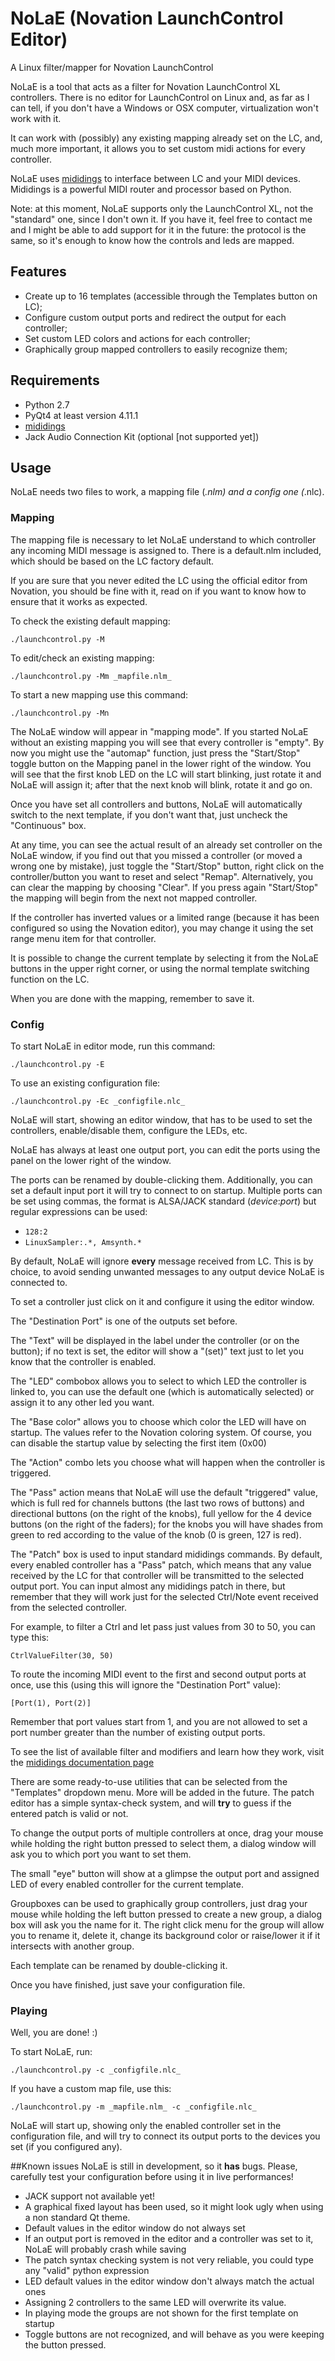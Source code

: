 # NoLaE (Novation LaunchControl Editor)
A Linux filter/mapper for Novation LaunchControl


NoLaE is a tool that acts as a filter for Novation LaunchControl XL controllers.
There is no editor for LaunchControl on Linux and, as far as I can tell, if you
don't have a Windows or OSX computer, virtualization won't work with it.

It can work with (possibly) any existing mapping already set on the LC, and,
much more important, it allows you to set custom midi actions for every
controller.

NoLaE uses [mididings](http://das.nasophon.de/mididings/) to interface between
LC and your MIDI devices. Mididings is a powerful MIDI router and processor
based on Python.

Note: at this moment, NoLaE supports only the LaunchControl XL, not the
"standard" one, since I don't own it. If you have it, feel free to contact me
and I might be able to add support for it in the future: the protocol is the
same, so it's enough to know how the controls and leds are mapped.

## Features
- Create up to 16 templates (accessible through the Templates button on LC);
- Configure custom output ports and redirect the output for each controller;
- Set custom LED colors and actions for each controller;
- Graphically group mapped controllers to easily recognize them;

## Requirements
- Python 2.7
- PyQt4 at least version 4.11.1
- [mididings](http://das.nasophon.de/mididings/)
- Jack Audio Connection Kit (optional [not supported yet])

## Usage
NoLaE needs two files to work, a mapping file (*.nlm) and a config one (*.nlc).

### Mapping
The mapping file is necessary to let NoLaE understand to which controller any
incoming MIDI message is assigned to. There is a default.nlm included, which
should be based on the LC factory default.

If you are sure that you never edited the LC using the official editor from
Novation, you should be fine with it, read on if you want to know how to ensure
that it works as expected.

To check the existing default mapping:

    ./launchcontrol.py -M

To edit/check an existing mapping:

    ./launchcontrol.py -Mm _mapfile.nlm_

To start a new mapping use this command:

    ./launchcontrol.py -Mn

The NoLaE window will appear in "mapping mode". If you started NoLaE without an
existing mapping you will see that every controller is "empty".
By now you might use the "automap" function, just press the "Start/Stop" toggle
button on the Mapping panel in the lower right of the window. You will see that
the first knob LED on the LC will start blinking, just rotate it and NoLaE will
assign it; after that the next knob will blink, rotate it and go on.

Once you have set all controllers and buttons, NoLaE will automatically switch
to the next template, if you don't want that, just uncheck the "Continuous"
box.

At any time, you can see the actual result of an already set controller on the
NoLaE window, if you find out that you missed a controller (or moved a wrong
one by mistake), just toggle the "Start/Stop" button, right click on the
controller/button you want to reset and select "Remap". Alternatively, you can
clear the mapping by choosing "Clear". If you press again "Start/Stop" the
mapping will begin from the next not mapped controller.

If the controller has inverted values or a limited range (because it has been
configured so using the Novation editor), you may change it using the set range
menu item for that controller.

It is possible to change the current template by selecting it from the NoLaE
buttons in the upper right corner, or using the normal template switching
function on the LC.

When you are done with the mapping, remember to save it.

### Config
To start NoLaE in editor mode, run this command:

    ./launchcontrol.py -E

To use an existing configuration file:

    ./launchcontrol.py -Ec _configfile.nlc_

NoLaE will start, showing an editor window, that has to be used to set the
controllers, enable/disable them, configure the LEDs, etc.

NoLaE has always at least one output port, you can edit the ports using the
panel on the lower right of the window.

The ports can be renamed by double-clicking them. Additionally, you can set
a default input port it will try to connect to on startup. Multiple ports
can be set using commas, the format is ALSA/JACK standard (_device_:_port_)
but regular expressions can be used:
- ```128:2```
- ```LinuxSampler:.*, Amsynth.*```

By default, NoLaE will ignore **every** message received from LC. This is by
choice, to avoid sending unwanted messages to any output device NoLaE is
connected to.

To set a controller just click on it and configure it using the editor window.

The "Destination Port" is one of the outputs set before.

The "Text" will be displayed in the label under the controller (or on the
button); if no text is set, the editor will show a "(set)" text just to let
you know that the controller is enabled.

The "LED" combobox allows you to select to which LED the controller is linked
to, you can use the default one (which is automatically selected) or assign it
to any other led you want.

The "Base color" allows you to choose which color the LED will have on startup.
The values refer to the Novation coloring system. Of course, you can disable
the startup value by selecting the first item (0x00)

The "Action" combo lets you choose what will happen when the controller is
triggered.

The "Pass" action means that NoLaE will use the default "triggered" value, 
which is full red for channels buttons (the last two rows of buttons) and
directional buttons (on the right of the knobs), full yellow for the 4 device
buttons (on the right of the faders); for the knobs you will have shades from
green to red according to the value of the knob (0 is green, 127 is red).

The "Patch" box is used to input standard mididings commands. By default, every
enabled controller has a "Pass" patch, which means that any value received by
the LC for that controller will be transmitted to the selected output port.
You can input almost any mididings patch in there, but remember that they will
work just for the selected Ctrl/Note event received from the selected
controller.

For example, to filter a Ctrl and let pass just values from 30 to 50, you can
type this:

    CtrlValueFilter(30, 50)

To route the incoming MIDI event to the first and second output ports at once,
use this (using this will ignore the "Destination Port" value):

    [Port(1), Port(2)]

Remember that port values start from 1, and you are not allowed to set a port
number greater than the number of existing output ports.

To see the list of available filter and modifiers and learn how they work,
visit the [mididings documentation page](http://dsacre.github.io/mididings/doc/index.html)

There are some ready-to-use utilities that can be selected from the "Templates"
dropdown menu. More will be added in the future.
The patch editor has a simple syntax-check system, and will **try** to guess if
the entered patch is valid or not.

To change the output ports of multiple controllers at once, drag your mouse
while holding the right button pressed to select them, a dialog window will ask
you to which port you want to set them.

The small "eye" button will show at a glimpse the output port and assigned LED
of every enabled controller for the current template.

Groupboxes can be used to graphically group controllers, just drag your mouse
while holding the left button pressed to create a new group, a dialog box will
ask you the name for it. The right click menu for the group will allow you to
rename it, delete it, change its background color or raise/lower it if it
intersects with another group.

Each template can be renamed by double-clicking it.

Once you have finished, just save your configuration file.

### Playing
Well, you are done! :)

To start NoLaE, run:

    ./launchcontrol.py -c _configfile.nlc_

If you have a custom map file, use this:

    ./launchcontrol.py -m _mapfile.nlm_ -c _configfile.nlc_

NoLaE will start up, showing only the enabled controller set in the
configuration file, and will try to connect its output ports to the devices you
set (if you configured any).


##Known issues
NoLaE is still in development, so it **has** bugs. Please, carefully test your
configuration before using it in live performances!
- JACK support not available yet!
- A graphical fixed layout has been used, so it might look ugly when using a
non standard Qt theme.
- Default values in the editor window do not always set
- If an output port is removed in the editor and a controller was set to it,
NoLaE will probably crash while saving
- The patch syntax checking system is not very reliable, you could type any
"valid" python expression
- LED default values in the editor window don't always match the actual ones
- Assigning 2 controllers to the same LED will overwrite its value.
- In playing mode the groups are not shown for the first template on startup
- Toggle buttons are not recognized, and will behave as you were keeping the
button pressed.
